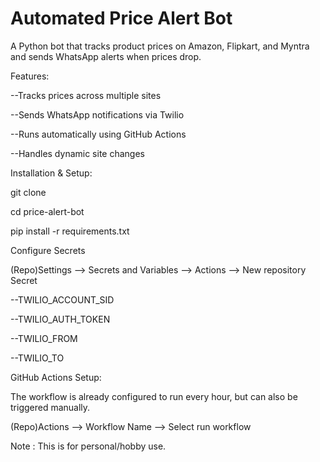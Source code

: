 # Automated Price Alert Bot
A Python bot that tracks product prices on Amazon, Flipkart, and Myntra and sends WhatsApp alerts when prices drop.

Features:

--Tracks prices across multiple sites

--Sends WhatsApp notifications via Twilio

--Runs automatically using GitHub Actions

--Handles dynamic site changes

Installation & Setup:

git clone <repo-link>

cd price-alert-bot

pip install -r requirements.txt

Configure Secrets

(Repo)Settings --> Secrets and Variables --> Actions --> New repository Secret

--TWILIO_ACCOUNT_SID

--TWILIO_AUTH_TOKEN

--TWILIO_FROM

--TWILIO_TO

GitHub Actions Setup:

The workflow is already configured to run every hour, but can also be triggered manually.

(Repo)Actions --> Workflow Name --> Select run workflow

Note : This is for personal/hobby use.
